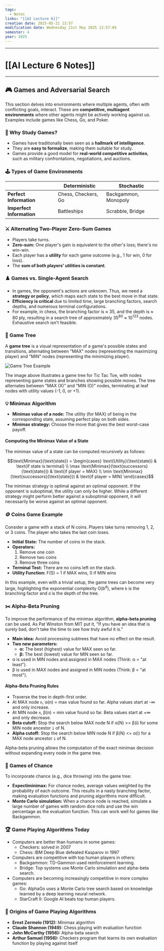 ```yaml
---
tags:
  - Notes
links: "[[AI Lecture 6]]"
creation date: 2025-05-21 13:57
modification date: Wednesday 21st May 2025 13:57:04
semester: 4
year: 2025
---
```



---
# [[AI Lecture 6 Notes]]

---



## 🎮 Games and Adversarial Search

This section delves into environments where multiple agents, often with conflicting goals, interact. These are **competitive, multiagent environments** where other agents might be actively working against us. Examples include games like Chess, Go, and Poker.

### 🤔 Why Study Games?

- Games have traditionally been seen as a **hallmark of intelligence**.
- They are **easy to formalize**, making them suitable for study.
- Games provide a good model for **real-world competitive activities**, such as military confrontations, negotiations, and auctions.

### 🕹️ Types of Game Environments

|                        | Deterministic      | Stochastic           |
|------------------------|-------------------|---------------------|
| **Perfect Information**    | Chess, Checkers, Go | Backgammon, Monopoly |
| **Imperfect Information**  | Battleships       | Scrabble, Bridge     |

### ⚔️ Alternating Two-Player Zero-Sum Games

- Players take turns.
- **Zero-sum:** One player's gain is equivalent to the other's loss; there's no win-win.
- Each player has a **utility** for each game outcome (e.g., 1 for win, 0 for loss).
- The **sum of both players' utilities is constant**.

### ♟️ Games vs. Single-Agent Search

- In games, the opponent's actions are unknown. Thus, we need a **strategy or policy**, which maps each state to the best move in that state.
- **Efficiency is critical** due to limited time, large branching factors, search depths, and numerous terminal configurations.
- For example, in chess, the branching factor is ≈ 35, and the depth is ≈ 80 ply, resulting in a search tree of approximately 35<sup>80</sup> ≈ 10<sup>123</sup> nodes. Exhaustive search isn't feasible.

### 🌳 Game Tree

A **game tree** is a visual representation of a game's possible states and transitions, alternating between "MAX" nodes (representing the maximizing player) and "MIN" nodes (representing the minimizing player).

![Game Tree Example](https://api-turbo.ai/55b487ec-5a80-4c9d-8a57-7a254b206389/977eac41-67e2-43e3-b037-e78acf686c05.jpeg)

The image above illustrates a game tree for Tic Tac Toe, with nodes representing game states and branches showing possible moves. The tree alternates between "MAX (X)" and "MIN (O)" nodes, terminating at leaf nodes with utility values (-1, 0, or +1).

### 💡 Minimax Algorithm

- **Minimax value of a node:** The utility (for MAX) of being in the corresponding state, assuming perfect play on both sides.
- **Minimax strategy:** Choose the move that gives the best worst-case payoff.

#### Computing the Minimax Value of a State

The minimax value of a state can be computed recursively as follows:

$$\text{Minimax}(\text{state}) = \begin{cases}
\text{Utility}(\text{state}) & \text{if state is terminal} \\
\max \text{Minimax}(\text{successors}(\text{state})) & \text{if player = MAX} \\
\min \text{Minimax}(\text{successors}(\text{state})) & \text{if player = MIN}
\end{cases}$$

The minimax strategy is optimal against an optimal opponent. If the opponent is suboptimal, the utility can only be higher. While a different strategy might perform better against a suboptimal opponent, it will necessarily be worse against an optimal opponent.

### 🪙 Coins Game Example

Consider a game with a stack of N coins. Players take turns removing 1, 2, or 3 coins. The player who takes the last coin loses.

- **Initial State:** The number of coins in the stack.
- **Operators:**
    1. Remove one coin
    2. Remove two coins
    3. Remove three coins
- **Terminal Test:** There are no coins left on the stack.
- **Utility Function:** F(S) = 1 if MAX wins, 0 if MIN wins

In this example, even with a trivial setup, the game trees can become very large, highlighting the exponential complexity O(b<sup>d</sup>), where `b` is the branching factor and `d` is the depth of the tree.

### ✂️ Alpha-Beta Pruning

To improve the performance of the minimax algorithm, **alpha-beta pruning** can be used. As Pat Winston from MIT put it, "If you have an idea that is surely bad, don't take the time to see how truly awful it is."

- **Main idea:** Avoid processing subtrees that have no effect on the result.
- **Two new parameters:**
    - **α:** The best (highest) value for MAX seen so far.
    - **β:** The best (lowest) value for MIN seen so far.
- α is used in MIN nodes and assigned in MAX nodes (Think: α = "at least").
- β is used in MAX nodes and assigned in MIN nodes (Think: β = "at most").

#### Alpha-Beta Pruning Rules

- Traverse the tree in depth-first order.
- At MAX node `n`, α(n) = max value found so far. Alpha values start at -∞ and only increase.
- At MIN node `n`, β(n) = min value found so far. Beta values start at +∞ and only decrease.
- **Beta cutoff:** Stop the search below MAX node N if α(N) >= β(i) for some MIN node ancestor `i` of N.
- **Alpha cutoff:** Stop the search below MIN node N if β(N) <= α(i) for a MAX node ancestor `i` of N.

Alpha-beta pruning allows the computation of the exact minimax decision without expanding every node in the game tree.

### 🎲 Games of Chance

To incorporate chance (e.g., dice throwing) into the game tree:

- **Expectiminimax:** For chance nodes, average values weighted by the probability of each outcome. This results in a nasty branching factor, making evaluation functions and pruning algorithms more difficult.
- **Monte Carlo simulation:** When a chance node is reached, simulate a large number of games with random dice rolls and use the win percentage as the evaluation function. This can work well for games like Backgammon.

### 🏆 Game Playing Algorithms Today

- Computers are better than humans in some games:
    - Checkers: solved in 2007
    - Chess: IBM Deep Blue defeated Kasparov in 1997
- Computers are competitive with top human players in others:
    - Backgammon: TD-Gammon used reinforcement learning.
    - Bridge: Top systems use Monte Carlo simulation and alpha-beta search.
- Computers are becoming increasingly competitive in more complex games:
    - Go: AlphaGo uses a Monte Carlo tree search based on knowledge learned by a deep learning neural network.
    - StarCraft II: Google AI beats top human players.

### 📜 Origins of Game Playing Algorithms

- **Ernst Zermelo (1912):** Minimax algorithm
- **Claude Shannon (1949):** Chess playing with evaluation function
- **John McCarthy (1956):** Alpha-beta search
- **Arthur Samuel (1956):** Checkers program that learns its own evaluation function by playing against itself